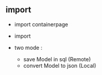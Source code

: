 ## import

* import containerpage
* import 

* two mode : 
    * save Model in sql (Remote)
    * convert Model to json (Local)